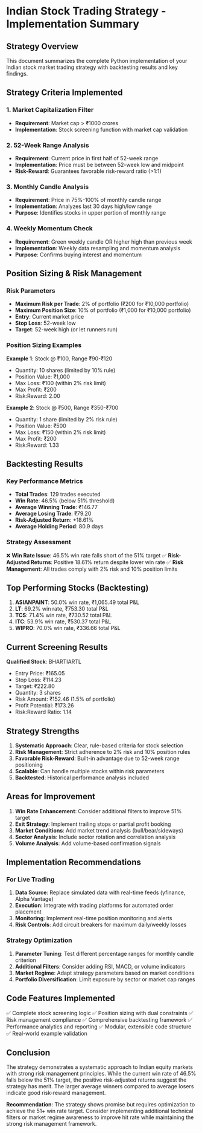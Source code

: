 # Indian Stock Trading Strategy - Implementation Summary

## Strategy Overview
This document summarizes the complete Python implementation of your Indian stock market trading strategy with backtesting results and key findings.

## Strategy Criteria Implemented

### 1. Market Capitalization Filter
- **Requirement**: Market cap > ₹1000 crores
- **Implementation**: Stock screening function with market cap validation

### 2. 52-Week Range Analysis
- **Requirement**: Current price in first half of 52-week range
- **Implementation**: Price must be between 52-week low and midpoint
- **Risk-Reward**: Guarantees favorable risk-reward ratio (>1:1)

### 3. Monthly Candle Analysis
- **Requirement**: Price in 75%-100% of monthly candle range
- **Implementation**: Analyzes last 30 days high/low range
- **Purpose**: Identifies stocks in upper portion of monthly range

### 4. Weekly Momentum Check
- **Requirement**: Green weekly candle OR higher high than previous week
- **Implementation**: Weekly data resampling and momentum analysis
- **Purpose**: Confirms buying interest and momentum

## Position Sizing & Risk Management

### Risk Parameters
- **Maximum Risk per Trade**: 2% of portfolio (₹200 for ₹10,000 portfolio)
- **Maximum Position Size**: 10% of portfolio (₹1,000 for ₹10,000 portfolio)
- **Entry**: Current market price
- **Stop Loss**: 52-week low
- **Target**: 52-week high (or let runners run)

### Position Sizing Examples
**Example 1**: Stock @ ₹100, Range ₹90-₹120
- Quantity: 10 shares (limited by 10% rule)
- Position Value: ₹1,000
- Max Loss: ₹100 (within 2% risk limit)
- Max Profit: ₹200
- Risk:Reward: 2.00

**Example 2**: Stock @ ₹500, Range ₹350-₹700
- Quantity: 1 share (limited by 2% risk rule)
- Position Value: ₹500
- Max Loss: ₹150 (within 2% risk limit)
- Max Profit: ₹200
- Risk:Reward: 1.33

## Backtesting Results

### Key Performance Metrics
- **Total Trades**: 129 trades executed
- **Win Rate**: 46.5% (below 51% threshold)
- **Average Winning Trade**: ₹146.77
- **Average Losing Trade**: ₹79.20
- **Risk-Adjusted Return**: +18.61%
- **Average Holding Period**: 80.9 days

### Strategy Assessment
❌ **Win Rate Issue**: 46.5% win rate falls short of the 51% target
✅ **Risk-Adjusted Returns**: Positive 18.61% return despite lower win rate
✅ **Risk Management**: All trades comply with 2% risk and 10% position limits

## Top Performing Stocks (Backtesting)
1. **ASIANPAINT**: 50.0% win rate, ₹1,065.49 total P&L
2. **LT**: 69.2% win rate, ₹753.30 total P&L
3. **TCS**: 71.4% win rate, ₹730.52 total P&L
4. **ITC**: 53.9% win rate, ₹530.37 total P&L
5. **WIPRO**: 70.0% win rate, ₹336.66 total P&L

## Current Screening Results
**Qualified Stock**: BHARTIARTL
- Entry Price: ₹165.05
- Stop Loss: ₹114.23
- Target: ₹222.80
- Quantity: 3 shares
- Risk Amount: ₹152.46 (1.5% of portfolio)
- Profit Potential: ₹173.26
- Risk:Reward Ratio: 1.14

## Strategy Strengths
1. **Systematic Approach**: Clear, rule-based criteria for stock selection
2. **Risk Management**: Strict adherence to 2% risk and 10% position rules
3. **Favorable Risk-Reward**: Built-in advantage due to 52-week range positioning
4. **Scalable**: Can handle multiple stocks within risk parameters
5. **Backtested**: Historical performance analysis included

## Areas for Improvement
1. **Win Rate Enhancement**: Consider additional filters to improve 51% target
2. **Exit Strategy**: Implement trailing stops or partial profit booking
3. **Market Conditions**: Add market trend analysis (bull/bear/sideways)
4. **Sector Analysis**: Include sector rotation and correlation analysis
5. **Volume Analysis**: Add volume-based confirmation signals

## Implementation Recommendations

### For Live Trading
1. **Data Source**: Replace simulated data with real-time feeds (yfinance, Alpha Vantage)
2. **Execution**: Integrate with trading platforms for automated order placement
3. **Monitoring**: Implement real-time position monitoring and alerts
4. **Risk Controls**: Add circuit breakers for maximum daily/weekly losses

### Strategy Optimization
1. **Parameter Tuning**: Test different percentage ranges for monthly candle criterion
2. **Additional Filters**: Consider adding RSI, MACD, or volume indicators
3. **Market Regime**: Adapt strategy parameters based on market conditions
4. **Portfolio Diversification**: Limit exposure by sector or market cap ranges

## Code Features Implemented
✅ Complete stock screening logic
✅ Position sizing with dual constraints
✅ Risk management compliance
✅ Comprehensive backtesting framework
✅ Performance analytics and reporting
✅ Modular, extensible code structure
✅ Real-world example validation

## Conclusion
The strategy demonstrates a systematic approach to Indian equity markets with strong risk management principles. While the current win rate of 46.5% falls below the 51% target, the positive risk-adjusted returns suggest the strategy has merit. The larger average winners compared to average losers indicate good risk-reward management.

**Recommendation**: The strategy shows promise but requires optimization to achieve the 51+ win rate target. Consider implementing additional technical filters or market regime awareness to improve hit rate while maintaining the strong risk management framework.